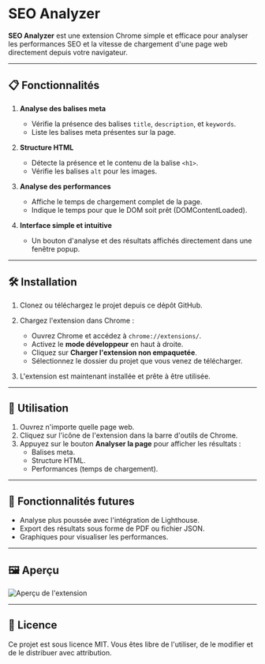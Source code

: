 # SEO Analyzer

**SEO Analyzer** est une extension Chrome simple et efficace pour analyser les performances SEO et la vitesse de chargement d'une page web directement depuis votre navigateur.

---

## 📋 Fonctionnalités

1. **Analyse des balises meta**  
   - Vérifie la présence des balises `title`, `description`, et `keywords`.
   - Liste les balises meta présentes sur la page.

2. **Structure HTML**  
   - Détecte la présence et le contenu de la balise `<h1>`.  
   - Vérifie les balises `alt` pour les images.

3. **Analyse des performances**  
   - Affiche le temps de chargement complet de la page.  
   - Indique le temps pour que le DOM soit prêt (DOMContentLoaded).  

4. **Interface simple et intuitive**  
   - Un bouton d'analyse et des résultats affichés directement dans une fenêtre popup.

---

## 🛠️ Installation

1. Clonez ou téléchargez le projet depuis ce dépôt GitHub.  

2. Chargez l'extension dans Chrome :  
   - Ouvrez Chrome et accédez à `chrome://extensions/`.  
   - Activez le **mode développeur** en haut à droite.  
   - Cliquez sur **Charger l'extension non empaquetée**.  
   - Sélectionnez le dossier du projet que vous venez de télécharger.  

3. L'extension est maintenant installée et prête à être utilisée.  

---

## 📖 Utilisation

1. Ouvrez n'importe quelle page web.  
2. Cliquez sur l'icône de l'extension dans la barre d'outils de Chrome.  
3. Appuyez sur le bouton **Analyser la page** pour afficher les résultats :  
   - Balises meta.  
   - Structure HTML.  
   - Performances (temps de chargement).  

---

## 🌟 Fonctionnalités futures

- Analyse plus poussée avec l'intégration de Lighthouse.  
- Export des résultats sous forme de PDF ou fichier JSON.  
- Graphiques pour visualiser les performances.  

---

## 🖼️ Aperçu

![Aperçu de l'extension](https://github.com/Kertie2/Seo-Analyser/internal/img/screen.png)

---

## 📜 Licence

Ce projet est sous licence MIT. Vous êtes libre de l'utiliser, de le modifier et de le distribuer avec attribution.  
